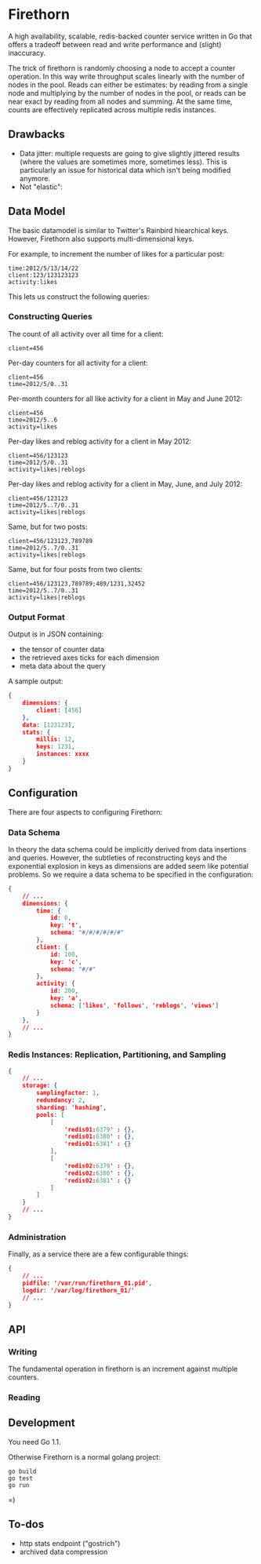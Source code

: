# Firethorn
A high availability, scalable, redis-backed counter service written in Go that offers a tradeoff between read and write performance and (slight) inaccuracy.

The trick of firethorn is randomly choosing a node to accept a counter operation. In this way write throughput scales linearly with the number of nodes in the pool. Reads can either be estimates: by reading from a single node and multiplying by the number of nodes in the pool, or reads can be near exact by reading from all nodes and summing. At the same time, counts are effectively replicated across multiple redis instances.

## Drawbacks
* Data jitter: multiple requests are going to give slightly jittered results (where the values are sometimes more, sometimes less). This is particularly an issue for historical data which isn't being modified anymore.
* Not "elastic": 


## Data Model
The basic datamodel is similar to Twitter's Rainbird hiearchical keys. However, Firethorn also supports multi-dimensional keys.

For example, to increment the number of likes for a particular post:

    time:2012/5/13/14/22
    client:123/123123123
    activity:likes

This lets us construct the following queries:

### Constructing Queries


The count of all activity over all time for a client:

	client=456

Per-day counters for all activity for a client:

	client=456
	time=2012/5/0..31

Per-month counters for all like activity for a client in May and June 2012:

	client=456
	time=2012/5..6
	activity=likes

Per-day likes and reblog activity for a client in May 2012:

	client=456/123123
	time=2012/5/0..31
	activity=likes|reblogs

Per-day likes and reblog activity for a client in May, June, and July 2012:

	client=456/123123
	time=2012/5..7/0..31
	activity=likes|reblogs

Same, but for two posts:

	client=456/123123,789789
	time=2012/5..7/0..31
	activity=likes|reblogs

Same, but for four posts from two clients:

	client=456/123123,789789;489/1231,32452
	time=2012/5..7/0..31
	activity=likes|reblogs

### Output Format
Output is in JSON containing:

* the tensor of counter data
* the retrieved axes ticks for each dimension
* meta data about the query

A sample output:

```json
{
	dimensions: {
		client: [456]
	},
	data: [123123],
	stats: {
		millis: 12,
		keys: 1231,
		instances: xxxx
	}
}
```

## Configuration
There are four aspects to configuring Firethorn:

### Data Schema
In theory the data schema could be implicitly derived from data insertions and queries. However, the subtleties of reconstructing keys and the exponential explosion in keys as dimensions are added seem like potential problems. So we require a data schema to be specified in the configuration:

```json
{
	// ...
	dimensions: {
		time: {
			id: 0,
			key: 't',
			schema: "#/#/#/#/#/#"
		},
		client: {
			id: 100,
			key: 'c',
			schema: "#/#"
		},
		activity: {
			id: 200,
			key: 'a',
			schema: ['likes', 'follows', 'reblogs', 'views']
		}
	},
	// ...
}
```



### Redis Instances: Replication, Partitioning, and Sampling

```json
{
	// ...
	storage: {
		samplingfactor: 1,
		redundancy: 2,
		sharding: 'hashing',
		pools: [
			[
				'redis01:6379' : {},
				'redis01:6380' : {},
				'redis01:6381' : {}
			],
			[
				'redis02:6379' : {},
				'redis02:6380' : {},
				'redis02:6381' : {}
			]
		]
	}
	// ...
}
```


### Administration

Finally, as a service there are a few configurable things:

```json
{
	// ...
	pidfile: '/var/run/firethorn_01.pid',
	logdir: '/var/log/firethorn_01/'
	// ...
}
```


## API
### Writing
The fundamental operation in firethorn is an increment against multiple counters.

### Reading


## Development

You need Go 1.1.

Otherwise Firethorn is a normal golang project:

    go build
    go test
    go run

=)



## To-dos
* http stats endpoint ("gostrich")
* archived data compression
